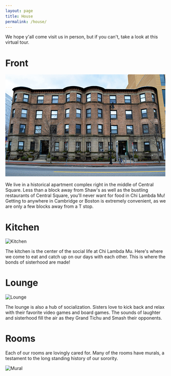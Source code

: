 ```yaml
---
layout: page
title: House
permalink: /house/
---
```

We hope y'all come visit us in person, but if you can't, take a look at this virtual tour.

Front
====
![Front](/assets/front.jpg)

We live in a historical apartment complex right in the middle of Central Square. Less than a block away from Shaw's as well as the bustling restaurants of Central Square, you'll never want for food in Chi Lambda Mu! Getting to anywhere in Cambridge or Boston is extremely convenient, as we are only a few blocks away from a T stop. 

Kitchen
====
![Kitchen](http://i2.wp.com/random-hall.mit.edu/blog/wp-content/uploads/2012/02/2015-03-17-17.27.13.jpg)

The kitchen is the center of the social life at Chi Lambda Mu. Here's where we come to eat and catch up on our days with each other. This is where the bonds of sisterhood are made!

Lounge
====
![Lounge](http://i1.wp.com/random-hall.mit.edu/blog/wp-content/uploads/2012/02/2015-03-19-22.51.33.jpg)

The lounge is also a hub of socialization. Sisters love to kick back and relax with their favorite video games and board games. The sounds of laughter and sisterhood fill the air as they Grand Tichu and Smash their opponents.

Rooms
====
Each of our rooms are lovingly cared for. Many of the rooms have murals, a testament to the long standing history of our sorority.

![Mural](http://i2.wp.com/farm4.static.flickr.com/3062/2779576065_2c4c9b1492.jpg?w=550)
